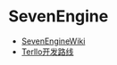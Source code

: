 # SevenEngine
* [SevenEngineWiki](https://github.com/rgbsparrows/SevenEngine/wiki)
* [Terllo开发路线](https://trello.com/b/irnV6VNs/seven-engine)
